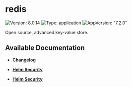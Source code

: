 # redis

![Version: 8.0.14](https://img.shields.io/badge/Version-8.0.14-informational?style=flat-square) ![Type: application](https://img.shields.io/badge/Type-application-informational?style=flat-square) ![AppVersion: "7.2.0"](https://img.shields.io/badge/AppVersion-"7.2.0"-informational?style=flat-square)

Open source, advanced key-value store.

## Available Documentation

- [**Changelog**](CHANGELOG)

- [**Helm Security**](container-security)

- [**Helm Security**](helm-security)

